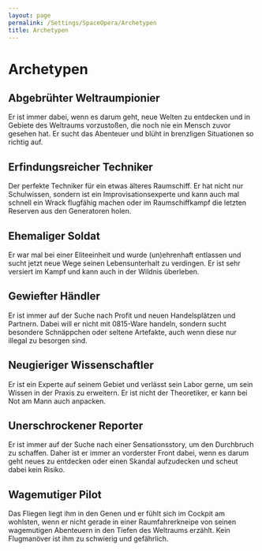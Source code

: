 ```yaml
---
layout: page
permalink: /Settings/SpaceOpera/Archetypen
title: Archetypen
---
```


# Archetypen

## Abgebrühter Weltraumpionier

Er ist immer dabei, wenn es darum geht, neue Welten zu entdecken und in Gebiete des Weltraums vorzustoßen, die noch nie ein Mensch zuvor gesehen hat. Er sucht das Abenteuer und blüht in brenzligen Situationen so richtig auf.

## Erfindungsreicher Techniker

Der perfekte Techniker für ein etwas älteres Raumschiff. Er hat nicht nur Schulwissen, sondern ist ein Improvisationsexperte und kann auch mal schnell ein Wrack flugfähig machen oder im Raumschiffkampf die letzten Reserven aus den Generatoren holen.

## Ehemaliger Soldat

Er war mal bei einer Eliteeinheit und wurde (un)ehrenhaft entlassen und sucht jetzt neue Wege seinen Lebensunterhalt zu verdingen. Er ist sehr versiert im Kampf und kann auch in der Wildnis überleben.

## Gewiefter Händler

Er ist immer auf der Suche nach Profit und neuen Handelsplätzen und Partnern. Dabei will er nicht mit 0815-Ware handeln, sondern sucht besondere Schnäppchen oder seltene Artefakte, auch wenn diese nur illegal zu besorgen sind.

## Neugieriger Wissenschaftler

Er ist ein Experte auf seinem Gebiet und verlässt sein Labor gerne, um sein Wissen in der Praxis zu erweitern. Er ist nicht der Theoretiker, er kann bei Not am Mann auch anpacken.

## Unerschrockener Reporter

Er ist immer auf der Suche nach einer Sensationsstory, um den Durchbruch zu schaffen. Daher ist er immer an vorderster Front dabei, wenn es darum geht neues zu entdecken oder einen Skandal aufzudecken und scheut dabei kein Risiko.

## Wagemutiger Pilot

Das Fliegen liegt ihm in den Genen und er fühlt sich im Cockpit am wohlsten, wenn er nicht gerade in einer Raumfahrerkneipe von seinen wagemutigen Abenteuern in den Tiefen des Weltraums erzählt. Kein Flugmanöver ist ihm zu schwierig und gefährlich.

